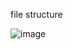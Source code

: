 file structure

![image](https://github.com/companyakis/flutter-bootcamp/assets/77589867/ddbf5fc6-e2c5-4024-8ccd-6dd55fa27beb)
